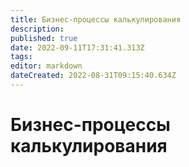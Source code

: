 ```yaml
---
title: Бизнес-процессы калькулирования
description: 
published: true
date: 2022-09-11T17:31:41.313Z
tags: 
editor: markdown
dateCreated: 2022-08-31T09:15:40.634Z
---
```


# Бизнес-процессы калькулирования

